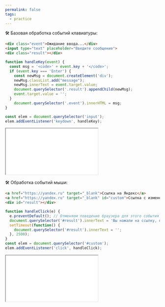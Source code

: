 ```yaml
---
permalink: false
tags:
  - practice
---
```



🛠 Базовая обработка событий клавиатуры:

```html
<div class="event">Ожидание ввода...</div>
<input type="text" placeholder="Введите сообщение">
<div class="result"></div>
```

```js
function handleKey(event) {
  const msg = '<code>' + event.key + '</code>';
  if (event.key === 'Enter') {
    const newMsg = document.createElement('div');
    newMsg.classList.add("message");
    newMsg.innerText = event.target.value;
    document.querySelector('.result').appendChild(newMsg);
    event.target.value = '';
  }
    document.querySelector('.event').innerHTML = msg;
}

const elem = document.querySelector('input');
elem.addEventListener('keydown', handleKey);
```

<iframe title="Обработка событий клавиатуры" src="./demos/keyboard-events.html"></iframe>

🛠 Обработка событий мыши:

```html
<a href="https://yandex.ru" target="_blank">Ссылка на Яндекс</a>
<a href="https://yandex.ru" target="_blank" id="custom">Ссылка с измененным поведением</a>
<div id="result"></div>
```

```js
function handleClick(e) {
  e.preventDefault(); // Отменяем поведение браузера для этого события
  document.querySelector('#result').innerText = 'Вы нажали на ссылку, но ничего не произошло!';
  setTimeout(function() {
    document.querySelector('#result').innerText = '';
  }, 2500);
}
const elem = document.querySelector('#custom');
elem.addEventListener('click', handleClick);
```

<iframe title="Обработка событий мыши" src="./demos/mouse-events.html"></iframe>
